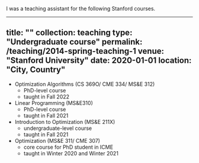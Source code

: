 I was a teaching assistant for the following Stanford courses.

---
title: ""
collection: teaching
type: "Undergraduate course"
permalink: /teaching/2014-spring-teaching-1
venue: "Stanford University"
date: 2020-01-01
location: "City, Country"
---

- Optimization Algorithms (CS 369O/ CME 334/ MS\&E 312)  
  * PhD-level course
  * taught in Fall 2022
- Linear Programming (MS\&E310)
  * PhD-level course
  * taught in Fall 2021
- Introduction to Optimization (MS\&E 211X)
  * undergraduate-level course
  * taught in Fall 2021
- Optimization (MS\&E 311/ CME 307)
  * core course for PhD student in ICME
  * taught in Winter 2020 and Winter 2021

